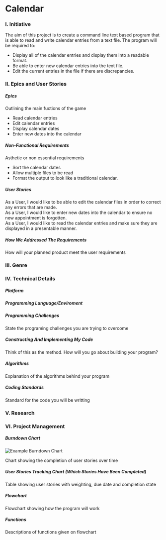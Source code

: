 # Calendar

### I. Initiative
The aim of this project is to create a command line text based program that is able to read and write calendar entries from a text file. The program will be required to:
- Display all of the calendar entries and display them into a readable format.
- Be able to enter new calendar entries into the text file.
- Edit the current entries in the file if there are discrepancies.

### II. Epics and User Stories

##### Epics
Outlining the main fuctions of the game
- Read calendar entries
- Edit calendar entries
- Display calendar dates
- Enter new dates into the calendar

##### Non-Functional Requirements
Asthetic or non essential requirements
- Sort the calendar dates
- Allow multiple files to be read
- Format the output to look like a traditional calendar.
##### User Stories
As a User, I would like to be able to edit the calendar files in order to correct any errors that are made.\
As a User, I would like to enter new dates into the calendar to ensure no new appointment is forgotten.\
As a User, I would like to read the calendar entries and make sure they are displayed in a presentable manner.

##### How We Addressed The Requirements

How will your planned product meet the user requirements

### III. Genre

### IV. Technical Details

##### Platform


##### Programming Language/Enviroment


##### Programming Challenges
State the programing challenges you are trying to overcome
 
##### Constructing And Implementing My Code

Think of this as the method. How will you go about building your program?

##### Algorithms

Explanation of the algorithms behind your program
 
##### Coding Standards 
Standard for the code you will be writting 

### V. Research

### VI. Project Management

##### Burndown Chart

![Example Burndown Chart](https://upload.wikimedia.org/wikipedia/commons/8/8e/SampleBurndownChart.svg)

Chart showing the completion of user stories over time

##### User Stories Tracking Chart (Which Stories Have Been Completed)

Table showing user stories with weighting, due date and completion state

##### Flowchart

Flowchart showing how the program will work

##### Functions

Descriptions of functions given on flowchart
